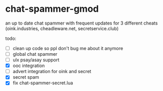 # chat-spammer-gmod
an up to date chat spammer with frequent updates for 3 different cheats (oink.industries, cheadleware.net, secretservice.club)

todo:
- [ ] clean up code so ppl don't bug me about it anymore
- [ ] global chat spammer
- [ ] ulx psay/asay support
- [x] ooc integration
- [ ] advert integration for oink and secret
- [x] secret spam
- [x] fix chat-spammer-secret.lua
